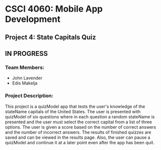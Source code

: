 # CSCI 4060: Mobile App Development

## Project 4: State Capitals Quiz
## IN PROGRESS

### Team Members:

- John Lavender
- Edis Makelja

### Project Description:

This project is a quizModel app that tests the user's knowledge of the stateName capitals of the
United States. The user is presented with quizModel of six questions where in each question a
random stateName is presented and the user must select the correct capital from a list of three
options. The user is given a score based on the number of correct answers and the number
of incorrect answers. The results of finished quizzes are saved and can be viewed in the
results page. Also, the user can pause a quizModel and continue it at a later point even after 
the app has been quit. 